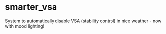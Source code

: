# smarter_vsa
System to automatically disable VSA (stability control) in nice weather - now with mood lighting!
